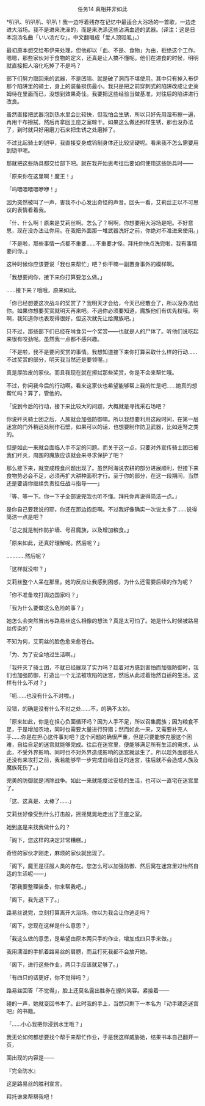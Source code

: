 <p align="center">任务14 真相并非如此</p>

*叭叭、叭叭叭、叭叭！我一边哼着残存在记忆中最适合大浴场的一首歌，一边走进大浴场。我不是进来洗澡的，而是来洗涤这些沾满血迹的武器。(译注：这是日本泡汤名曲「いい汤だな」。中文翻唱成「爱人顶呱呱」。)

最初原本想交给布伊来处理，但他却以「血、不是、食物」为由，拒绝这个工作。嗯嗯，那些家伙对于食物的定义，还真是让人搞不懂呢。他们在进食的时候，明明就直接把人溶化吃掉了不是吗？

部下们努力取回来的武器，不是凹陷、就是破了洞而不堪使用。其中只有掉入布伊那个陷阱里的骑士，身上的装备损伤最小。我只是把之前穿刺式的陷阱改成让史莱姆待在里面而已，没想到效果奇佳。我要把这些经验当做基准，对往后的陷讲进行改良。

虽然直接把武器泡到热水里会比较快，但我怕会生锈，所以只好先用湿布擦一遍，再用干布擦拭，然后再拿回王座之室晾干。如果这么做还照样生锈，那也没办法了，到时就只好用磨刀石来把生锈之处磨掉了。

不过比起骑士的铠甲，我直接变身成钨制身体还比较坚硬呢。看来我不怎么需要用到铠甲呢。

那就把这些防具都交给部下吧。就在我开始思考往后要如何使用这些防具时——

「原来你在这里啊！魔王！」

「呜喂喂喂喂咿咿！」

因为突然被叫了一声，害我不小心发出奇怪的声音。回头一看，艾莉丝正以不可思议的表情看着我。

「什、什么啊！原来是艾莉丝啊。怎么了？啊啊，你想要用大浴场是吧。不好意思，现在没办法让你用。在我把外面那一堆武器洗好之前，你绝对不准进来使用。」

「不是啦，那些事情一点都不重要……不重要才怪。拜托你快点洗完啦，我有事情要问你。」

这种时候你应该要说「我也来帮忙」吧？你干嘛一副置身事外的模样啊。

「我想要问你，接下来你打算要怎么做。」

……接下来？哦哦，原来如此。

「你已经想要这次战斗的奖赏了？我明天才会给，今天已经散会了，所以没办法给你。如果你想要奖赏就明天再来吧。不過你必须要知道，魔族他们有优先权哦。啊啊，我知道你也表现得很好，但这次就先让给魔族吧。」

只不过，那些部下们已经在啃食另一个奖赏——也就是人的尸体了。听他们说吃起来很有咬劲呢。虽然我一点都不感兴趣。

「不是啦，我不是要问奖赏的事情。我想知道接下来你打算采取什么样的行动……不过奖赏的部分，明天我当然还是要领喔。」

真是厚脸皮的家伙。而且我现在就在擦拭那些奖赏，你是不会来帮忙哦。

不过，你问我今后的行动啊。看来这家伙也希望能够帮上我的忙是吧……她真的想帮忙吗？算了，管他的。

「说到今后的行动，接下来比较大的问题，大概就是寻找采石场吧？

你说歼灭骑士团之后，人族就会加强防御嘛。所以我想要利用这段时间，在第一层迷宫的门外稍远处制作石壁，如果可以的话，也想要制作防卫武器，比如连弩之类的。

但是如此一来就会面临人手不足的问题。而关于这一点，只要对外宣传骑士团已被我们歼灭，周围的魔族应该就会来寻求保护了吧？

那么接下来，就变成粮食问题出现了。虽然阿海说农耕的部分进展顺利，但接下来食物势必会不足，必须再扩大耕种面积才行。至于你的部分，在这一段期间，当然还是要请你继续负责担任战斗指导——」

「等、等一下。你一下子全部说完我也听不懂。拜托你再说得简洁一点。」

是你自己要我说的耶，你还在那边抱怨啊。不过我好像确实一次说太多了……说得简洁一点是吧？

「总之就是制作防护墙、号召魔族，以及增加粮食。」

「原来如此，还真好理解呢。然后呢？」

…………然后呢？

「这样就没啦？」

艾莉丝整个人呆在那里。她的反应让我感到困惑，为什么还需要后续的作为呢？

「你不准备攻打周边国家吗？」

「我为什么要做这么危险的事？」

她怎么会突然冒出与路易丝这么相像的想法？真是太可怕了。她是什么时候被路易丝传染的？

不知为何，艾莉丝的脸色愈来愈苍白。

「为、为了安全地过生活啊。」

「我歼灭了骑士团，不就已经展现了实力吗？趁着对方感到害怕而加强防御时，我们也加强防御，打造出一个无法被攻陷的迷宫，然后从此过着怡然自适的生活。这样有什么不对？」

「呃……也没有什么不对啦。」

没错，的确是没有什么不对之处……不，的确不太妙。

「原来如此，你是在担心负面循环吗？因为人手不足，所以召集魔族；因为粮食不足，于是增加农地，同时也需要大量进行狩猎；然而如此一来，又需要补充人手……你是在担心这件事对吧？这个问题的确很严重，但是只要能够克服这个困难，自给自足的迷宫就能够完成。往后在迷宫里，便能够满足所有生活的需求，从此，不受外界影响、同时​​也不对外界造成影响的迷宫就诞生了。所以趁外面那些人还没有来攻打之前，我若能够早一步完成自给自足的迷宫，往后就不会造成人族及魔族死伤了。」

完美的防御就是消除战争。如此一来就能度过安稳的生活，也可以一直宅在迷宫里了。

「这、这真是、太棒了……」

艾莉丝好像受到什么打击般，摇摇晃晃地走出​​了王座之室。

她到底是来找我做什么的？

「阁下，您这样的决定非常糟糕。」

奇怪的家伙才刚走，麻烦的家伙就出现了。

「阁下，魔王是征服人类的存在。您怎么可以加强防御、然后窝在迷宫里过怡然自适的生活呢——」

「那我要整理装备，你来帮我吧。」

「阁下，我先退下了。」

路易丝说完，立刻打算离开大浴场。你以为我会让你逃走吗？

「阁下，您现在这样是什么意思？」

「我这么做的意思，是希望由原本两只手的作业，增加成四只手来做。」

我用濡湿的手抓着路易丝的肩膀，而且打死我都不会放开她。

「阁下，进行这些作业，两只手应该就足够了。」

「有四只的话更好，你不觉得吗？」

路易丝回答「不觉得」，脸上还莫名露出胜券在握的笑容。紧接着——

碰的一声，她就变回书本了。此时我的手上，当然只剩下一本名为『动手建造迷宫吧』的书籍。

「……小心我把你浸到水里哦？」

我无论如何都想要找个帮手来帮忙作业，于是我这样威胁她，结果书本自己翻开一页，

面出现的内容是——

『完全防水』

这是路易丝的胜利宣言。

拜托谁来帮帮我吧！

